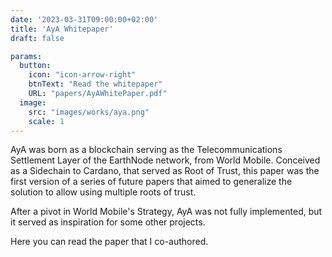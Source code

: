 ```yaml
---
date: '2023-03-31T09:00:00+02:00'
title: 'AyA Whitepaper'
draft: false

params:
  button:
    icon: "icon-arrow-right"
    btnText: "Read the whitepaper"
    URL: "papers/AyAWhitePaper.pdf"
  image:
    src: "images/works/aya.png"
    scale: 1
---
```


AyA was born as a blockchain serving as the Telecommunications Settlement Layer of the EarthNode network, from World Mobile. Conceived as a Sidechain to Cardano, that served as Root of Trust, this paper was the first version of a series of future papers that aimed to generalize the solution to allow using multiple roots of trust.

After a pivot in World Mobile's Strategy, AyA was not fully implemented, but it served as inspiration for some other projects.

Here you can read the paper that I co-authored.
